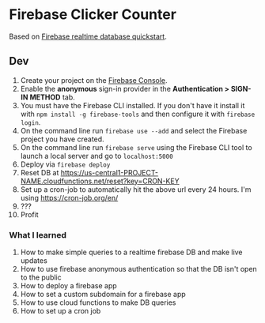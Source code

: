 # Firebase Clicker Counter

Based on [Firebase realtime database quickstart](https://github.com/firebase/quickstart-js/tree/master/database).

## Dev
1. Create your project on the [Firebase Console](https://console.firebase.google.com).
1. Enable the **anonymous** sign-in provider in the **Authentication > SIGN-IN METHOD** tab.
1. You must have the Firebase CLI installed. If you don't have it install it with `npm install -g firebase-tools` and then configure it with `firebase login`.
1. On the command line run `firebase use --add` and select the Firebase project you have created.
1. On the command line run `firebase serve` using the Firebase CLI tool to launch a local server and go to `localhost:5000`
1. Deploy via `firebase deploy`
1. Reset DB at https://us-central1-PROJECT-NAME.cloudfunctions.net/reset?key=CRON-KEY
1. Set up a cron-job to automatically hit the above url every 24 hours. I'm using https://cron-job.org/en/
1. ???
1. Profit

### What I learned
1. How to make simple queries to a realtime firebase DB and make live updates
1. How to use firebase anonymous authentication so that the DB isn't open to the public
1. How to deploy a firebase app
1. How to set a custom subdomain for a firebase app
1. How to use cloud functions to make DB queries
1. How to set up a cron job
